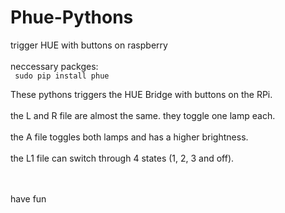 # Phue-Pythons
trigger HUE with buttons on raspberry<br><br>
neccessary packges:<br>
<code> sudo pip install phue </code><br>

These pythons triggers the HUE Bridge with buttons on the RPi.<br><br>
 the L and R file are almost the same. they toggle one lamp each.<br><br>
 the A file toggles both lamps and has a higher brightness. <br><br>
 the L1 file can switch through 4 states (1, 2, 3 and off). <br><br>
 
 <br>
 have fun
